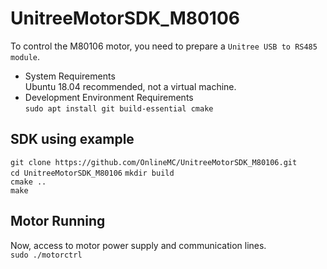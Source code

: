 # UnitreeMotorSDK_M80106
To control the M80106 motor, you need to prepare a `Unitree USB to RS485 module`.

- System Requirements  
Ubuntu 18.04 recommended, not a virtual machine.
- Development Environment Requirements  
`sudo apt install git build-essential cmake` 
## SDK using example  
`git clone https://github.com/OnlineMC/UnitreeMotorSDK_M80106.git`  
`cd UnitreeMotorSDK_M80106`
`mkdir build`  
`cmake ..`  
`make`  

## Motor Running  

Now, access to motor power supply and communication lines.  
`sudo ./motorctrl`  
